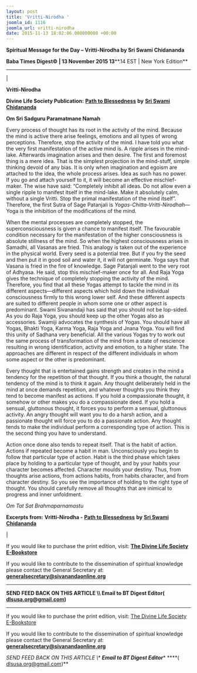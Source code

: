 ```yaml
---
layout: post
title: 'Vritti-Nirodha '
joomla_id: 1116
joomla_url: vritti-nirodha
date: 2015-11-13 18:02:06.000000000 +00:00
---
```

  

















































**Spiritual Message for the Day – Vritti-Nirodha by Sri Swami Chidananda**

 **Baba Times Digest© | 13 November 2015 13****.14 EST | New York Edition**

* * *

| 

**Vritti-Nirodha**

**Divine Life Society Publication:** [**Path to Blessedness**](http://www.dlshq.org/download/blessed.htm#_VPID_2) **by** [**Sri Swami Chidananda**](http://www.dlshq.org/saints/chida.htm)

**Om Sri Sadguru Paramatmane Namah**

Every process of thought has its root in the activity of the mind. Because the mind is active there arise feelings, emotions and all types of wrong perceptions. Therefore, stop the activity of the mind. I have told you what the very first manifestation of the active mind is. A ripple arises in the mind-lake. Afterwards imagination arises and then desire. The first and foremost thing is a mere idea. That is the simplest projection in the mind-stuff, simple thinking devoid of any bias. It is only when imagination and egoism are attached to the idea, the whole process arises. Idea as such has no power. If you go and attach yourself to it, it will become an effective mischief-maker. The wise have said: “Completely inhibit all ideas. Do not allow even a single ripple to manifest itself in the mind-lake. Make it absolutely calm, without a single Vritti. Stop the primal manifestation of the mind itself”. Therefore, the first Sutra of Sage Patanjali is _Yogas-Chitta-Vritti-Nirodhah_—Yoga is the inhibition of the modifications of the mind.

When the mental processes are completely stopped, the superconsciousness is given a chance to manifest itself. The favourable condition necessary for the manifestation of the higher consciousness is absolute stillness of the mind. So when the highest consciousness arises in Samadhi, all Vasanas are fried. This analogy is taken out of the experience in the physical world. Every seed is a potential tree. But if you fry the seed and then put it in good soil and water it, it will not germinate. Yoga says that Vasana is fried in the fire of knowledge. Sage Patanjali went to the very root of Adhyasa. He said, stop this mischief-maker once for all. And Raja Yoga gives the technique of completely stopping the activity of the mind. Therefore, you find that all these Yogas attempt to tackle the mind in its different aspects—different aspects which hold down the individual consciousness firmly to this wrong lower self. And these different aspects are suited to different people in whom some one or other aspect is predominant. Swami Sivanandaji has said that you should not be lop-sided. As you do Raja Yoga, you should keep up the other Yogas also as accessories. Swamiji advocates the synthesis of Yogas. You should have all Yogas, Bhakti Yoga, Karma Yoga, Raja Yoga and Jnana Yoga. You will find this unity of Sadhana very beneficial. All the various Yogas try to work out the same process of transformation of the mind from a state of nescience resulting in wrong identification, activity and emotion, to a higher state. The approaches are different in respect of the different individuals in whom some aspect or the other is predominant.

Every thought that is entertained gains strength and creates in the mind a tendency for the repetition of that thought. If you think a thought, the natural tendency of the mind is to think it again. Any thought deliberately held in the mind at once demands repetition, and whatever thoughts you think they tend to become manifest as actions. If you hold a compassionate thought, it somehow or other makes you do a compassionate deed. If you hold a sensual, gluttonous thought, it forces you to perform a sensual, gluttonous activity. An angry thought will want you to do a harsh action, and a passionate thought will force you to do a passionate action. Any thought tends to make the individual perform a corresponding type of action. This is the second thing you have to understand.

Action once done also tends to repeat itself. That is the habit of action. Actions if repeated become a habit in man. Unconsciously you begin to follow that particular type of action. Habit is the third phase which takes place by holding to a particular type of thought, and by your habits your character becomes affected. Character moulds your destiny. Thus, from thoughts arise actions, from actions habits, from habits character, and from character destiny. So you see the importance of holding to the right type of thought. You should carefully remove all thoughts that are inimical to progress and inner unfoldment.

_Om Tat Sat Brahmaparnamastu_

**Excerpts from:**  **Vritti-Nirodha -** [**Path to Blessedness**](http://www.dlshq.org/download/blessed.htm#_VPID_2) **by** [**Sri Swami Chidananda**](http://www.dlshq.org/saints/chida.htm)

 |



If you would like to purchase the print edition, visit: **[The Divine Life Society E-Bookstore](http://www.dlshq.org/download/download.htm)**

If you would like to contribute to the dissemination of spiritual knowledge please contact the General Secretary at: [](mailto:%20%3Cscript%20type=%27text/javascript%27%3E%20%3C%21--%20var%20prefix%20=%20%27ma%27%20+%20%27il%27%20+%20%27to%27;%20var%20path%20=%20%27hr%27%20+%20%27ef%27%20+%20%27=%27;%20var%20addy57016%20=%20%27generalsecretary%27%20+%20%27@%27;%20addy57016%20=%20addy57016%20+%20%27sivanandaonline%27%20+%20%27.%27%20+%20%27org%27;%20document.write%28%27%3Ca%20%27%20+%20path%20+%20%27%5C%27%27%20+%20prefix%20+%20%27:%27%20+%20addy57016%20+%20%27%5C%27%3E%27%29;%20document.write%28addy57016%29;%20document.write%28%27%3C%5C/a%3E%27%29;%20//--%3E%5Cn%20%3C/script%3E%3Cscript%20type=%27text/javascript%27%3E%20%3C%21--%20document.write%28%27%3Cspan%20style=%5C%27display:%20none;%5C%27%3E%27%29;%20//--%3E%20%3C/script%3EThis%20email%20address%20is%20being%20protected%20from%20spambots.%20You%20need%20JavaScript%20enabled%20to%20view%20it.%20%3Cscript%20type=%27text/javascript%27%3E%20%3C%21--%20document.write%28%27%3C/%27%29;%20document.write%28%27span%3E%27%29;%20//--%3E%20%3C/script%3E?subject=Contribution%20to%20Dissemination%20of%20Spiritual%20Knowledge) **generalsecretary@sivanandaonline.org**

****

**SEND FEED BACK ON THIS ARTICLE \\\ Email to BT Digest Editor[](mailto:%20%3Cscript%20type=%27text/javascript%27%3E%20%3C%21--%20var%20prefix%20=%20%27ma%27%20+%20%27il%27%20+%20%27to%27;%20var%20path%20=%20%27hr%27%20+%20%27ef%27%20+%20%27=%27;%20var%20addy72654%20=%20%27dlsusa.org%27%20+%20%27@%27;%20addy72654%20=%20addy72654%20+%20%27gmail%27%20+%20%27.%27%20+%20%27com%27;%20document.write%28%27%3Ca%20%27%20+%20path%20+%20%27%5C%27%27%20+%20prefix%20+%20%27:%27%20+%20addy72654%20+%20%27%5C%27%3E%27%29;%20document.write%28addy72654%29;%20document.write%28%27%3C%5C/a%3E%27%29;%20//--%3E%5Cn%20%3C/script%3E%3Cscript%20type=%27text/javascript%27%3E%20%3C%21--%20document.write%28%27%3Cspan%20style=%5C%27display:%20none;%5C%27%3E%27%29;%20//--%3E%20%3C/script%3EThis%20email%20address%20is%20being%20protected%20from%20spambots.%20You%20need%20JavaScript%20enabled%20to%20view%20it.%20%3Cscript%20type=%27text/javascript%27%3E%20%3C%21--%20document.write%28%27%3C/%27%29;%20document.write%28%27span%3E%27%29;%20//--%3E%20%3C/script%3E?subject=DLS%20Posts)( [dlsusa.org@gmail.com](mailto:dlsusa.org@gmail.com))**



* * *



  

If you would like to purchase the print edition, visit: [The Divine Life Society E-Bookstore](http://www.dlshq.org/download/download.htm)

If you would like to contribute to the dissemination of spiritual knowledge please contact the General Secretary at: **[generalsecretary@sivanandaonline.org](mailto:generalsecretary@sivanandaonline.org)**

**SEND FEED BACK ON THIS ARTICLE \\\**  **Email to BT Digest Editor**** [](mailto:%20%3Cscript%20type=%27text/javascript%27%3E%20%3C%21--%20var%20prefix%20=%20%27ma%27%20+%20%27il%27%20+%20%27to%27;%20var%20path%20=%20%27hr%27%20+%20%27ef%27%20+%20%27=%27;%20var%20addy72654%20=%20%27dlsusa.org%27%20+%20%27@%27;%20addy72654%20=%20addy72654%20+%20%27gmail%27%20+%20%27.%27%20+%20%27com%27;%20document.write%28%27%3Ca%20%27%20+%20path%20+%20%27%5C%27%27%20+%20prefix%20+%20%27:%27%20+%20addy72654%20+%20%27%5C%27%3E%27%29;%20document.write%28addy72654%29;%20document.write%28%27%3C%5C/a%3E%27%29;%20//--%3E%5Cn%20%3C/script%3E%3Cscript%20type=%27text/javascript%27%3E%20%3C%21--%20document.write%28%27%3Cspan%20style=%5C%27display:%20none;%5C%27%3E%27%29;%20//--%3E%20%3C/script%3EThis%20email%20address%20is%20being%20protected%20from%20spambots.%20You%20need%20JavaScript%20enabled%20to%20view%20it.%20%3Cscript%20type=%27text/javascript%27%3E%20%3C%21--%20document.write%28%27%3C/%27%29;%20document.write%28%27span%3E%27%29;%20//--%3E%20%3C/script%3E?subject=DLS%20Posts)****( [dlsusa.org@gmail.com](mailto:dlsusa.org@gmail.com))**  
